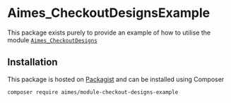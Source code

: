 # Aimes_CheckoutDesignsExample
This package exists purely to provide an example of how to utilise the module [`Aimes_CheckoutDesigns`][parent]

## Installation
This package is hosted on [Packagist][packagist] and can be installed using Composer

```
composer require aimes/module-checkout-designs-example
```

[packagist]:https://packagist.org/packages/aimes/module-checkout-designs-example
[parent]:https://github.com/robaimes/module-checkout-designs
